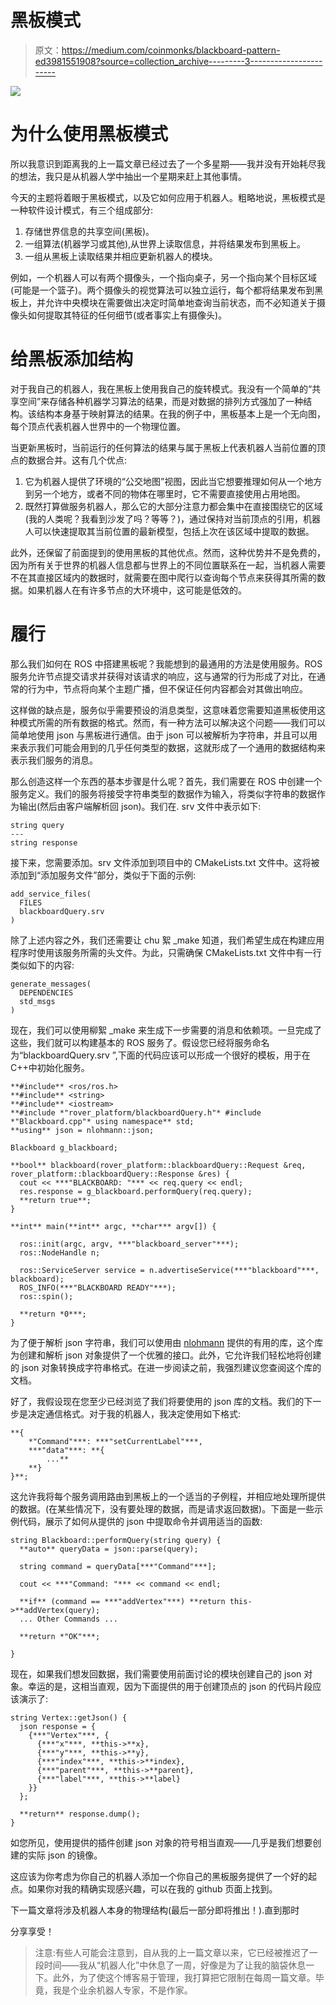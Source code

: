 # 黑板模式

> 原文：<https://medium.com/coinmonks/blackboard-pattern-ed3981551908?source=collection_archive---------3----------------------->

![](img/9d543be03a890774a18902b72cb16a52.png)

# 为什么使用黑板模式

所以我意识到距离我的上一篇文章已经过去了一个多星期——我并没有开始耗尽我的想法，我只是从机器人学中抽出一个星期来赶上其他事情。

今天的主题将着眼于黑板模式，以及它如何应用于机器人。粗略地说，黑板模式是一种软件设计模式，有三个组成部分:

1.  存储世界信息的共享空间(黑板)。
2.  一组算法(机器学习或其他),从世界上读取信息，并将结果发布到黑板上。
3.  一组从黑板上读取结果并相应更新机器人的模块。

例如，一个机器人可以有两个摄像头，一个指向桌子，另一个指向某个目标区域(可能是一个篮子)。两个摄像头的视觉算法可以独立运行，每个都将结果发布到黑板上，并允许中央模块在需要做出决定时简单地查询当前状态，而不必知道关于摄像头如何提取其特征的任何细节(或者事实上有摄像头)。

# 给黑板添加结构

对于我自己的机器人，我在黑板上使用我自己的旋转模式。我没有一个简单的“共享空间”来存储各种机器学习算法的结果，而是对数据的排列方式强加了一种结构。该结构本身基于映射算法的结果。在我的例子中，黑板基本上是一个无向图，每个顶点代表机器人世界中的一个物理位置。

当更新黑板时，当前运行的任何算法的结果与属于黑板上代表机器人当前位置的顶点的数据合并。这有几个优点:

1.  它为机器人提供了环境的“公交地图”视图，因此当它想要推理如何从一个地方到另一个地方，或者不同的物体在哪里时，它不需要直接使用占用地图。
2.  既然打算做服务机器人，那么它的大部分注意力都会集中在直接围绕它的区域(我的人类呢？我看到沙发了吗？等等？)，通过保持对当前顶点的引用，机器人可以快速提取其当前位置的最新模型，包括上次在该区域中提取的数据。

此外，还保留了前面提到的使用黑板的其他优点。然而，这种优势并不是免费的，因为所有关于世界的机器人信息都与世界上的不同位置联系在一起，当机器人需要不在其直接区域内的数据时，就需要在图中爬行以查询每个节点来获得其所需的数据。如果机器人在有许多节点的大环境中，这可能是低效的。

# 履行

那么我们如何在 ROS 中搭建黑板呢？我能想到的最通用的方法是使用服务。ROS 服务允许节点提交请求并获得对该请求的响应，这与通常的行为形成了对比，在通常的行为中，节点将向某个主题广播，但不保证任何内容都会对其做出响应。

这样做的缺点是，服务似乎需要预设的消息类型，这意味着您需要知道黑板使用这种模式所需的所有数据的格式。然而，有一种方法可以解决这个问题——我们可以简单地使用 json 与黑板进行通信。由于 json 可以被解析为字符串，并且可以用来表示我们可能会用到的几乎任何类型的数据，这就形成了一个通用的数据结构来表示我们服务的消息。

那么创造这样一个东西的基本步骤是什么呢？首先，我们需要在 ROS 中创建一个服务定义。我们的服务将接受字符串类型的数据作为输入，将类似字符串的数据作为输出(然后由客户端解析回 json)。我们在. srv 文件中表示如下:

```
string query
---
string response
```

接下来，您需要添加。srv 文件添加到项目中的 CMakeLists.txt 文件中。这将被添加到“添加服务文件”部分，类似于下面的示例:

```
add_service_files(   
  FILES    
  blackboardQuery.srv
)
```

除了上述内容之外，我们还需要让 chu 絮 _make 知道，我们希望生成在构建应用程序时使用该服务所需的头文件。为此，只需确保 CMakeLists.txt 文件中有一行类似如下的内容:

```
generate_messages(    
  DEPENDENCIES    
  std_msgs
)
```

现在，我们可以使用柳絮 _make 来生成下一步需要的消息和依赖项。一旦完成了这些，我们就可以构建基本的 ROS 服务了。假设您已经将服务命名为“blackboardQuery.srv ”,下面的代码应该可以形成一个很好的模板，用于在 C++中初始化服务。

```
**#include** <ros/ros.h>
**#include** <string>
**#include** <iostream>
**#include *"rover_platform/blackboardQuery.h"* #include *"Blackboard.cpp"* using namespace** std;
**using** json = nlohmann::json;

Blackboard g_blackboard;

**bool** blackboard(rover_platform::blackboardQuery::Request &req, rover_platform::blackboardQuery::Response &res) {
  cout << ***"BLACKBOARD: "*** << req.query << endl;
  res.response = g_blackboard.performQuery(req.query);
  **return true**;
}

**int** main(**int** argc, **char*** argv[]) {

  ros::init(argc, argv, ***"blackboard_server"***);
  ros::NodeHandle n;

  ros::ServiceServer service = n.advertiseService(***"blackboard"***, blackboard);
  ROS_INFO(***"BLACKBOARD READY"***);
  ros::spin();

  **return *0***;
}
```

为了便于解析 json 字符串，我们可以使用由 [nlohmann](https://github.com/nlohmann/json) 提供的有用的库，这个库为创建和解析 json 对象提供了一个优雅的接口。此外，它允许我们轻松地将创建的 json 对象转换成字符串格式。在进一步阅读之前，我强烈建议您查阅这个库的文档。

好了，我假设现在您至少已经浏览了我们将要使用的 json 库的文档。我们的下一步是决定通信格式。对于我的机器人，我决定使用如下格式:

```
**{
    *"Command"***: ***"setCurrentLabel"***,
    ***"data"***: **{
        ...**
    **}
}**;
```

这允许我将每个服务调用路由到黑板上的一个适当的子例程，并相应地处理所提供的数据。(在某些情况下，没有要处理的数据，而是请求返回数据)。下面是一些示例代码，展示了如何从提供的 json 中提取命令并调用适当的函数:

```
string Blackboard::performQuery(string query) {
  **auto** queryData = json::parse(query);

  string command = queryData[***"Command"***];

  cout << ***"Command: "*** << command << endl;

  **if** (command == ***"addVertex"***) **return this->**addVertex(query);
  ... Other Commands ...

  **return *"OK"***;

}
```

现在，如果我们想发回数据，我们需要使用前面讨论的模块创建自己的 json 对象。幸运的是，这相当直观，因为下面提供的用于创建顶点的 json 的代码片段应该演示了:

```
string Vertex::getJson() {
  json response = {
    {***"Vertex"***, {
      {***"x"***, **this->**x},
      {***"y"***, **this->**y},
      {***"index"***, **this->**index},
      {***"parent"***, **this->**parent},
      {***"label"***, **this->**label}
    }}
  };

  **return** response.dump();
}
```

如您所见，使用提供的插件创建 json 对象的符号相当直观——几乎是我们想要创建的实际 json 的镜像。

这应该为你考虑为你自己的机器人添加一个你自己的黑板服务提供了一个好的起点。如果你对我的精确实现感兴趣，可以在我的 github 页面上找到。

下一篇文章将涉及机器人本身的物理结构(最后一部分即将推出！).直到那时

分享享受！

> 注意:有些人可能会注意到，自从我的上一篇文章以来，它已经被推迟了一段时间——我从“机器人化”中休息了一周，好像是为了让我的脑袋休息一下。此外，为了使这个博客易于管理，我打算把它限制在每周一篇文章。毕竟，我是个业余机器人专家，不是作家。